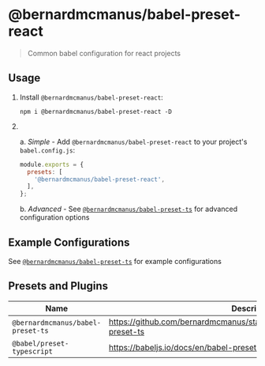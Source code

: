 # @bernardmcmanus/babel-preset-react

> Common babel configuration for react projects

## Usage

1. Install `@bernardmcmanus/babel-preset-react`:

    ```
    npm i @bernardmcmanus/babel-preset-react -D
    ```

2. <br/>

    a. _Simple_ - Add `@bernardmcmanus/babel-preset-react` to your project's `babel.config.js`:

    ```js
    module.exports = {
      presets: [
        '@bernardmcmanus/babel-preset-react',
      ],
    };
    ```

    b. _Advanced_ - See [`@bernardmcmanus/babel-preset-ts`](https://github.com/bernardmcmanus/standards/tree/master/packages/babel-preset-ts#usage) for advanced configuration options

## Example Configurations

See [`@bernardmcmanus/babel-preset-ts`](https://github.com/bernardmcmanus/standards/tree/master/packages/babel-preset-ts#example-configurations) for example configurations

## Presets and Plugins

| Name                              | Description                                                                      |
| --------------------------------- | -------------------------------------------------------------------------------- |
| `@bernardmcmanus/babel-preset-ts` | https://github.com/bernardmcmanus/standards/tree/master/packages/babel-preset-ts |
| `@babel/preset-typescript`        | https://babeljs.io/docs/en/babel-preset-typescript                               |
